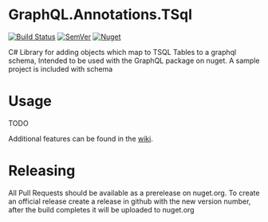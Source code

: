 # GraphQL.Annotations.TSql
[![Build Status](https://dev.azure.com/fishandrichardson-oss/GraphQL.Annotations.TSql/_apis/build/status/FishandRichardsonPC.GraphQL.Annotations.TSql?branchName=master)](https://dev.azure.com/fishandrichardson-oss/GraphQL.Annotations.TSql/_build/latest?definitionId=1&branchName=master)
[![SemVer](https://img.shields.io/nuget/v/GraphQL.Annotations.TSql.svg)](https://semver.org)
[![Nuget](https://img.shields.io/nuget/dt/GraphQL.Annotations.TSql.svg)](https://www.nuget.org/packages/GraphQL.Annotations.TSql)


C# Library for adding objects which map to TSQL Tables to a graphql schema, Intended to be used with the GraphQL 
package on nuget. A sample project is included with schema

# Usage
TODO

Additional features can be found in the [wiki](https://github.com/FishandRichardsonPC/GraphQL.Annotations.TSql/wiki).

# Releasing
All Pull Requests should be available as a prerelease on nuget.org. To create an official release create a release in github
with the new version number, after the build completes it will be uploaded to nuget.org